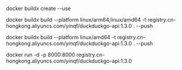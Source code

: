 docker buildx create --use

docker buildx build --platform linux/arm64,linux/amd64 -t registry.cn-hongkong.aliyuncs.com/yinqf/duckduckgo-api:1.3.0 . --push

docker buildx build --platform linux/amd64 -t registry.cn-hongkong.aliyuncs.com/yinqf/duckduckgo-api:1.3.0 . --push

docker run -d -p 8000:8000 registry.cn-hongkong.aliyuncs.com/yinqf/duckduckgo-api:1.3.0
